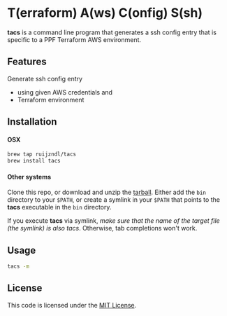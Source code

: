 # T(erraform) A(ws) C(onfig) S(sh)


**tacs** is a command line program that generates a ssh config
entry that is specific to a PPF Terraform AWS environment.

## Features

Generate ssh config entry

* using given AWS credentials and 
* Terraform environment


## Installation

#### OSX
```sh
brew tap ruijzndl/tacs
brew install tacs
```

#### Other systems

Clone this repo, or download and unzip the [tarball](https://github.com/ruijzndl/tacs/archive/0.5.4.tar.gz). Either add the `bin` directory to your `$PATH`, or create a symlink in your `$PATH` that points to the **tacs** executable in the `bin` directory.

If you execute **tacs** via symlink, *make sure that the name of the target file (the symlink) is also tacs*. Otherwise, tab completions won't work.



## Usage

```sh
tacs -m
```

## License
This code is licensed under the [MIT License](https://opensource.org/licenses/MIT).
